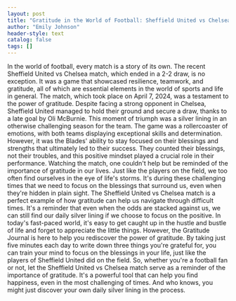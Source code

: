```yaml
---
layout: post
title: "Gratitude in the World of Football: Sheffield United vs Chelsea"
author: "Emily Johnson"
header-style: text
catalog: false
tags: []
---
```


In the world of football, every match is a story of its own. The recent Sheffield United vs Chelsea match, which ended in a 2-2 draw, is no exception. It was a game that showcased resilience, teamwork, and gratitude, all of which are essential elements in the world of sports and life in general. The match, which took place on April 7, 2024, was a testament to the power of gratitude. Despite facing a strong opponent in Chelsea, Sheffield United managed to hold their ground and secure a draw, thanks to a late goal by Oli McBurnie. This moment of triumph was a silver lining in an otherwise challenging season for the team. The game was a rollercoaster of emotions, with both teams displaying exceptional skills and determination. However, it was the Blades' ability to stay focused on their blessings and strengths that ultimately led to their success. They counted their blessings, not their troubles, and this positive mindset played a crucial role in their performance. Watching the match, one couldn't help but be reminded of the importance of gratitude in our lives. Just like the players on the field, we too often find ourselves in the eye of life's storms. It's during these challenging times that we need to focus on the blessings that surround us, even when they're hidden in plain sight. The Sheffield United vs Chelsea match is a perfect example of how gratitude can help us navigate through difficult times. It's a reminder that even when the odds are stacked against us, we can still find our daily silver lining if we choose to focus on the positive. In today's fast-paced world, it's easy to get caught up in the hustle and bustle of life and forget to appreciate the little things. However, the Gratitude Journal is here to help you rediscover the power of gratitude. By taking just five minutes each day to write down three things you're grateful for, you can train your mind to focus on the blessings in your life, just like the players of Sheffield United did on the field. So, whether you're a football fan or not, let the Sheffield United vs Chelsea match serve as a reminder of the importance of gratitude. It's a powerful tool that can help you find happiness, even in the most challenging of times. And who knows, you might just discover your own daily silver lining in the process.